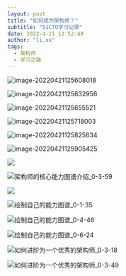 ```yaml
---
layout: post
title: "如何成为架构师？"
subtitle: "51CTO学习记录"
date: 2022-4-21 12:52:48
author: "li.xx"
tags: 
  - 架构师
  - 学习之路
---
```


![image-20220421125608018](/img/2022/image-20220421125608018.png)

![image-20220421125632956](/img/2022/image-20220421125632956.png)

![image-20220421125655521](/img/2022/image-20220421125655521.png)

![image-20220421125718003](/img/2022/image-20220421125718003.png)

![image-20220421125825634](/img/2022/image-20220421125825634.png)

![image-20220421125905425](/img/2022/image-20220421125905425.png)

![](/img/2022/架构师的核心能力图谱介绍_0-3-30.jpeg)

![架构师的核心能力图谱介绍_0-3-59](/img/2022/架构师的核心能力图谱介绍_0-3-59.jpeg)

![](/img/2022/绘制自己的能力图谱_0-1-11.jpeg)

![绘制自己的能力图谱_0-1-35](/img/2022/绘制自己的能力图谱_0-1-35.jpeg)

![绘制自己的能力图谱_0-4-46](/img/2022/绘制自己的能力图谱_0-4-46.jpeg)

![绘制自己的能力图谱_0-6-24](/img/2022/绘制自己的能力图谱_0-6-24.jpeg)

![如何进阶为一个优秀的架构师_0-3-18](/img/2022/如何进阶为一个优秀的架构师_0-3-18.jpeg)

![如何进阶为一个优秀的架构师_0-3-49](/img/2022/如何进阶为一个优秀的架构师_0-3-49.jpeg)
